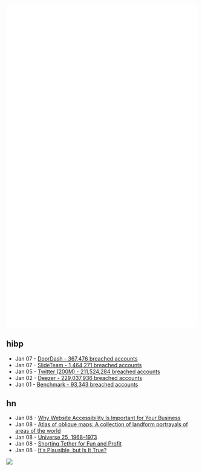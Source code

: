 ![Metrics](https://raw.githubusercontent.com/phixion/phixion/master/metrics.svg)

## hibp

<!--
for https://github.com/phixion/phixion/blob/main/.github/workflows/feeds.yml
-->
<!--START_SECTION:haveibeenpwnd-->
- Jan 07 - [DoorDash - 367,476 breached accounts](https://haveibeenpwned.com/PwnedWebsites#DoorDash)
- Jan 07 - [SlideTeam - 1,464,271 breached accounts](https://haveibeenpwned.com/PwnedWebsites#SlideTeam)
- Jan 05 - [Twitter (200M) - 211,524,284 breached accounts](https://haveibeenpwned.com/PwnedWebsites#Twitter200M)
- Jan 02 - [Deezer - 229,037,936 breached accounts](https://haveibeenpwned.com/PwnedWebsites#Deezer)
- Jan 01 - [Benchmark - 93,343 breached accounts](https://haveibeenpwned.com/PwnedWebsites#Benchmark)
<!--END_SECTION:haveibeenpwnd-->

## hn

<!--
for https://github.com/phixion/phixion/blob/main/.github/workflows/feeds.yml
-->
<!--START_SECTION:hn-->
- Jan 08 - [Why Website Accessibility Is Important for Your Business](https://www.fractalmax.agency/post/why-website-accessibility-is-important-for-your-business)
- Jan 08 - [Atlas of oblique maps: A collection of landform portrayals of areas of the world](https://pubs.er.usgs.gov/publication/i1799)
- Jan 08 - [Universe 25, 1968–1973](https://www.the-scientist.com/foundations/universe-25-1968-1973-69941)
- Jan 08 - [Shorting Tether for Fun and Profit](https://fakemoneynews.substack.com/p/shorting-tether-for-fun-and-profit)
- Jan 08 - [It's Plausible, but Is It True?](https://www.atomic14.com/2023/01/08/prioritising-plausability-over-truthfullness.html)
<!--END_SECTION:hn-->

<!--
for https://yhype.me
-->
![](https://hit.yhype.me/github/profile?user_id=13013670)
